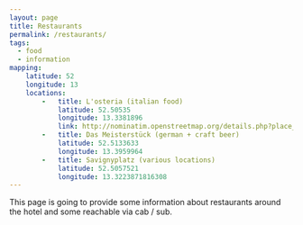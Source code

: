 ```yaml
---
layout: page
title: Restaurants
permalink: /restaurants/
tags:
  - food
  - information
mapping: 
    latitude: 52 
    longitude: 13 
    locations: 
        -   title: L'osteria (italian food) 
            latitude: 52.50535 
            longitude: 13.3381896 
            link: http://nominatim.openstreetmap.org/details.php?place_id=28852634 
        -   title: Das Meisterstück (german + craft beer) 
            latitude: 52.5133633 
            longitude: 13.3959964 
        -   title: Savignyplatz (various locations) 
            latitude: 52.5057521 
            longitude: 13.3223871816308 
---
```


This page is going to provide some information about restaurants around the hotel and some reachable via cab / sub.


